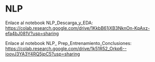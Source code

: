 # NLP

Enlace al notebook NLP_Descarga_y_EDA: https://colab.research.google.com/drive/1KkbB61jXB3NknOn-KpAxz-efa4bJ081V?usp=sharing

Enlace al notebook NLP_ Prep_Entrenamiento_Conclusiones: https://colab.research.google.com/drive/1k51R52_Orkp6--ioovJ3YA3Y4RQ5jpC5?usp=sharing
